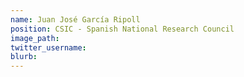 ```yaml
---
name: Juan José García Ripoll
position: CSIC - Spanish National Research Council
image_path:
twitter_username:
blurb:
---
```

